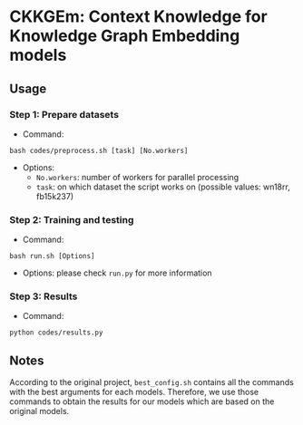 # CKKGEm: Context Knowledge for Knowledge Graph Embedding models
## Usage
### Step 1: Prepare datasets
- Command: 
```
bash codes/preprocess.sh [task] [No.workers]
```
- Options:
    - `No.workers`: number of workers for parallel processing
    - `task`: on which dataset the script works on (possible values: wn18rr, fb15k237)
### Step 2: Training and testing
- Command: 
```
bash run.sh [Options]
```
- Options: please check `run.py` for more information
### Step 3: Results
- Command:
```
python codes/results.py
```
## Notes
According to the original project, `best_config.sh` contains all the commands with the best arguments for each models. Therefore, we use those commands to obtain the results for our models which are based on the original models. 